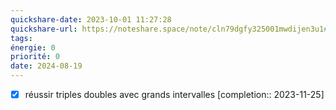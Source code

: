```yaml
---
quickshare-date: 2023-10-01 11:27:28
quickshare-url: https://noteshare.space/note/cln79dgfy325001mwdijen3u1#uF2VyZIWHOP2oN3PCAmJWk1TB5iqPO4cYnMQvWZsWOA
tags: 
énergie: 0
priorité: 0
date: 2024-08-19
---
```

- [x] réussir triples doubles avec grands intervalles  [completion:: 2023-11-25]
